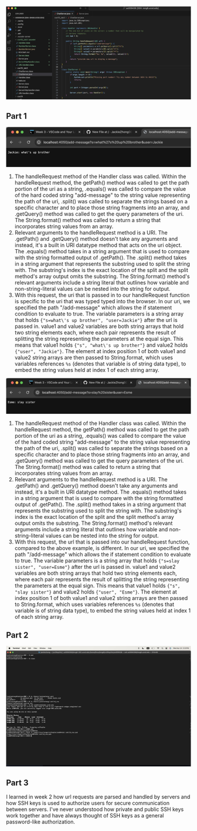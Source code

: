 
![Image](CSE15L_Lab2_SC1.jpg)


## Part 1
![Image](CSE15L_Lab2_SC2.jpg)
1. The handleRequest method of the Handler class was called. Within the handleRequest method, the getPath() method was called to get the path portion of the uri as a string, .equals()
was called to compare the value of the hard coded string "add-message" to the string value representing the path of the uri, .split() was called to separate the strings based on a specific 
character and to place those string fragments into an array, and .getQuery() method was called to get the query parameters of the uri. The String.format() method was called to return 
a string that incorporates string values from an array. 
2. Relevant arguments to the handleRequest method is a URI. The .getPath() and .getQuery() method doesn't take any arguments and instead, it's a built in URI datatype method that acts on the uri object. 
The .equals() method takes in a string argument that is used to compare with the string formatted output of .getPath(). The .split() method takes in a string argument that represents the substring
used to split the string with. The substring's index is the exact location of the split and the split method's array output omits the substring. The String.format() method's relevant arguments
include a string literal that outlines how variable and non-string-literal values can be nested into the string for output.
3. With this request, the uri that is passed in to our handleRequest function is specific to the uri that was typed typed into the browser. In our uri, we specified the path "/add-message" which allows the if statement condition to evaluate to true. The variable parameters is a string array that holds `{"s=what\'s up brother", "user=Jackie"}` after the url is passed in. value1 and value2 variables are both string arrays that hold two string elements each, where each pair represents the result of splitting the string representing the parameters at the equal sign. This means that value1 holds `{"s", "what\'s up brother"}` and value2 holds `{"user", "Jackie"}`. The element at index position 1 of both value1 and value2 string arrays are then passed to String.format, which uses variables references `%s` (denotes that variable is of string data type), to embed the string values held at index 1 of each string array. 

![Screenshot add-message trial 2](CSE15L_Lab2_SC3.jpg)
1. The handleRequest method of the Handler class was called. Within the handleRequest method, the getPath() method was called to get the path portion of the uri as a string, .equals()
was called to compare the value of the hard coded string "add-message" to the string value representing the path of the uri, .split() was called to separate the strings based on a specific 
character and to place those string fragments into an array, and .getQuery() method was called to get the query parameters of the uri. The String.format() method was called to return 
a string that incorporates string values from an array.
2. Relevant arguments to the handleRequest method is a URI. The .getPath() and .getQuery() method doesn't take any arguments and instead, it's a built in URI datatype method. 
The .equals() method takes in a string argument that is used to compare with the string formatted output of .getPath(). The .split() method takes in a string argument that represents the substring
used to split the string with. The substring's index is the exact location of the split and the split method's array output omits the substring. The String.format() method's relevant arguments
include a string literal that outlines how variable and non-string-literal values can be nested into the string for output.
3. With this request, the url that is passed into our handleRequest function, compared to the above example, is different. In our uri, we specified the path "/add-message" which allows the if statement condition to evaluate to true. The variable parameters is a string array that holds `{"s=slay sister", "user=Esme"}` after the url is passed in. value1 and value2 variables are both string arrays that hold two string elements each, where each pair represents the result of splitting the string representing the parameters at the equal sign. This means that value1 holds `{"s", "slay sister"}` and value2 holds `{"user", "Esme"}`. The element at index position 1 of both value1 and value2 string arrays are then passed to String.format, which uses variables references `%s` (denotes that variable is of string data type), to embed the string values held at index 1 of each string array. 

## Part 2
![Image](CSE15L_Lab2_SC4.jpg)

## Part 3
I learned in week 2 how url requests are parsed and handled by servers and how SSH keys is used to authorize users for secure communication between servers.
I've never understood how private and public SSH keys work together and have always thought of SSH keys as a general password-like authorization. 
